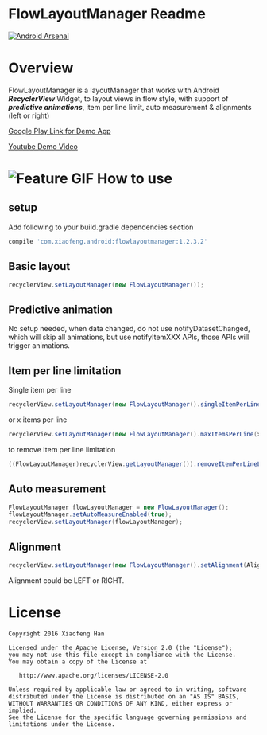 FlowLayoutManager Readme
===

[![Android Arsenal](https://img.shields.io/badge/Android%20Arsenal-FlowLayoutManager-green.svg?style=true)](https://android-arsenal.com/details/1/3733)

Overview
===
FlowLayoutManager is a layoutManager that works with Android ___RecyclerView___ Widget, to layout views in flow style, with support of ___predictive animations___, item per line limit, auto measurement & alignments (left or right)

[Google Play Link for Demo App](https://play.google.com/store/apps/details?id=com.xiaofeng.androidlibs)

[Youtube Demo Video](https://youtu.be/eyCb1gYT9mA)

![Feature GIF](https://cloud.githubusercontent.com/assets/15362031/15170689/fe3117d6-16fc-11e6-8ffc-3e90b9bf5430.gif)
How to use
===
setup
---
Add following to your build.gradle dependencies section
```gradle
compile 'com.xiaofeng.android:flowlayoutmanager:1.2.3.2'
```

Basic layout
---
```java
recyclerView.setLayoutManager(new FlowLayoutManager());
```

Predictive animation
---
No setup needed, when data changed, do not use notifyDatasetChanged, which will skip all animations, but use notifyItemXXX APIs, those APIs will trigger animations.

Item per line limitation
---
Single item per line
```java
recyclerView.setLayoutManager(new FlowLayoutManager().singleItemPerLine());
```
or x items per line
```java
recyclerView.setLayoutManager(new FlowLayoutManager().maxItemsPerLine(x));
```

to remove Item per line limitation
```java
((FlowLayoutManager)recyclerView.getLayoutManager()).removeItemPerLineLimit();
```

Auto measurement
---
```java
FlowLayoutManager flowLayoutManager = new FlowLayoutManager();
flowLayoutManager.setAutoMeasureEnabled(true);
recyclerView.setLayoutManager(flowLayoutManager);
```

Alignment
---
```java
recyclerView.setLayoutManager(new FlowLayoutManager().setAlignment(Alignment.LEFT));
```
Alignment could be LEFT or RIGHT.

License
=======

    Copyright 2016 Xiaofeng Han

    Licensed under the Apache License, Version 2.0 (the "License");
    you may not use this file except in compliance with the License.
    You may obtain a copy of the License at

       http://www.apache.org/licenses/LICENSE-2.0

    Unless required by applicable law or agreed to in writing, software
    distributed under the License is distributed on an "AS IS" BASIS,
    WITHOUT WARRANTIES OR CONDITIONS OF ANY KIND, either express or implied.
    See the License for the specific language governing permissions and
    limitations under the License.
